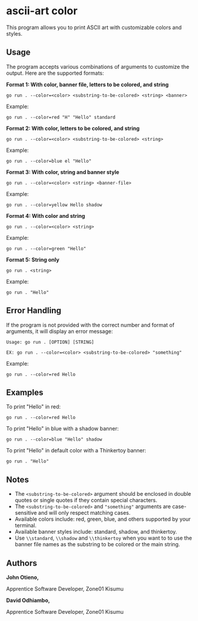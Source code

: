 # ascii-art color

This program allows you to print ASCII art with customizable colors and styles.

## Usage

The program accepts various combinations of arguments to customize the output. Here are the supported formats:

**Format 1: With color, banner file, letters to be colored, and string**

```
go run . --color=<color> <substring-to-be-colored> <string> <banner>
```
Example:
```
go run . --color=red "H" "Hello" standard
```
**Format 2: With color, letters to be colored, and string**
```
go run . --color=<color> <substring-to-be-colored> <string>
```
Example:
```
go run . --color=blue el "Hello"
```

**Format 3: With color, string and banner style**
```
go run . --color=<color> <string> <banner-file> 
```
Example:
```
go run . --color=yellow Hello shadow
```
**Format 4: With color and string**
```
go run . --color=<color> <string>
```
Example:
```
go run . --color=green "Hello"
```

**Format 5: String only**
```
go run . <string>
```

Example:
```
go run . "Hello"
```

## Error Handling

If the program is not provided with the correct number and format of arguments, it will display an error message:

```
Usage: go run . [OPTION] [STRING]

EX: go run . --color=<color> <substring-to-be-colored> "something"
```
Example:
```
go run . --color=red Hello
```

## Examples

To print "Hello" in red:
```
go run . --color=red Hello
```
To print "Hello" in blue with a shadow banner:
```
go run . --color=blue "Hello" shadow
```

To print "Hello" in default color with a Thinkertoy banner:
```
go run . "Hello"
```

## Notes

- The `<substring-to-be-colored>` argument should be enclosed in double quotes or single quotes if they contain special characters.
- The `<substring-to-be-colored>` and `"something"` arguments are case-sensitive and will only respect matching cases.
- Available colors include: red, green, blue, and others supported by your terminal.
- Available banner styles include: standard, shadow, and thinkertoy.
- Use `\\standard`, `\\shadow` and `\\thinkertoy` when you want to to use the banner file names as the substring to be colored or the main string.

## Authors
**John Otieno,**

Apprentice Software Developer, Zone01 Kisumu

**David Odhiambo,**

Apprentice Software Developer, Zone01 Kisumu